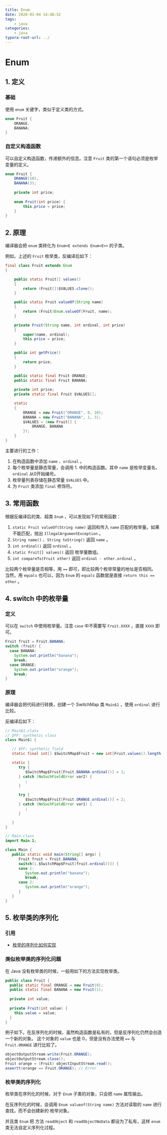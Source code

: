 ```yaml
---
title: Enum
date: 2020-03-04 14:48:52
tags:
	- java
categories:
	- java
typora-root-url: ../
---
```


# Enum

## 1. 定义

### 基础

使用 `enum`  关键字，类似于定义类的方式。

```java
enum Fruit {
    ORANGE,
    BANANA;
}
```

### 自定义构造函数

可以自定义构造函数，传递额外的信息。注意 `Fruit` 类的第一个语句必须是枚举变量的定义。

```java
enum Fruit {
    ORANGE(10),
    BANANA(3);
    
    private int price;
    
    enum Fruit(int price) {
        this.price = price;
    }
}
```

## 2. 原理

编译器会把 `enum` 类转化为 `Enum<E extends Enum<E>>` 的子类。

例如，上述的 `Fruit` 枚举类，反编译后如下：

```java
final class Fruit extends Enum
{

    public static Fruit[] values()
    {
        return (Fruit[])$VALUES.clone();
    }

    public static Fruit valueOf(String name)
    {
        return (Fruit)Enum.valueOf(Fruit, name);
    }

    private Fruit(String name, int ordinal, int price)
    {
        super(name, ordinal);
        this.price = price;
    }

    public int getPrice()
    {
        return price;
    }

    public static final Fruit ORANGE;
    public static final Fruit BANANA;
    
    private int price;
    private static final Fruit $VALUES[];

    static 
    {
        ORANGE = new Fruit("ORANGE", 0, 10);
        BANANA = new Fruit("BANANA", 1, 3);
        $VALUES = (new Fruit[] {
            ORANGE, BANANA
        });
    }
}
```

主要进行的工作：

1. 在构造函数中添加 `name` 、`ordinal` 。
2. 每个枚举量是静态常量，会调用 1. 中的构造函数。其中 `name` 是枚举变量名、 `ordinal` 从0开始编号。
3. 枚举量列表存储在静态常量 `$VALUES` 中。
4. 为 `Fruit` 类添加 `final` 修饰符。

## 3. 常用函数

根据反编译后的类、超类 `Enum` ，可以发现如下的常用函数：

1. `static Fruit valueOf(String name)`  返回和传入 `name` 匹配的枚举量。如果不能匹配，抛出 `IllegalArgumentException` 。
2. `String name()` 、`String toString()`  返回 `name` 。
3. `int ordinal()`  返回 `ordinal` 。
4. `static Fruit[] values()`  返回 枚举量数组。
5. `int compareTo(Fruit other)`  返回 `ordinal - other.ordinal` 。

比较两个枚举量是否相等，用 `==` 即可，即比较两个枚举常量的地址是否相同。  
当然，用 `equals` 也可以，因为 `Enum` 的 `equals` 函数就是直接 `return this == other` 。

## 4. switch 中的枚举量

### 定义

可以在 `switch` 中使用枚举量。注意 `case` 中不需要写 `Fruit.XXXX` ，直接 `XXXX` 即可。

```java
Fruit fruit = Fruit.BANANA;
switch (fruit) {
  case BANANA:
    System.out.println("banana");
    break;
  case ORANGE:
    System.out.println("orange");
    break;
}
```

### 原理

编译器会把代码进行转换，创建一个 SwitchMap 类 `Main$1` ，使用 `ordinal` 进行比较。

反编译后如下：

```java
// Main$1.class
// $FF: synthetic class
class Main$1 {

   // $FF: synthetic field
   static final int[] $SwitchMap$Fruit = new int[Fruit.values().length];

   static {
      try {
         $SwitchMap$Fruit[Fruit.BANANA.ordinal()] = 1;
      } catch (NoSuchFieldError var2) {
         ;
      }

      try {
         $SwitchMap$Fruit[Fruit.ORANGE.ordinal()] = 2;
      } catch (NoSuchFieldError var1) {
         ;
      }

   }
}

// Main.class
import Main.1;

class Main {
   public static void main(String[] args) {
      Fruit fruit = Fruit.BANANA;
      switch(1.$SwitchMap$Fruit[fruit.ordinal()]) {
      case 1:
         System.out.println("banana");
         break;
      case 2:
         System.out.println("orange");
      }
   }
}
```

## 5. 枚举类的序列化

### 引用

- [枚举的序列化如何实现](https://github.com/hollischuang/toBeTopJavaer/blob/master/basics/java-basic/enum-serializable.md)

### 类似枚举类的序列化问题

在 Java 没有枚举类的时候，一般用如下的方法实现枚举类。

```java
public class Fruit {
  public static final ORANGE = new Fruit(0);
  public static final BANANA = new Fruit(1);
  
  private int value;
  
  private Fruit(int value) {
    this.value = value;
  }
}
```

例子如下。在反序列化的时候，虽然构造函数是私有的，但是反序列化仍然会创造一个新的对象。
这个对象的 `value` 也是 0，但是没有办法使用 `==` 与 `Fruit.ORANGE` 进行比较了。

```java
objectOutputStream.write(Fruit.ORANGE);
objectOutputStream.close();
Fruit orange = (Fruit) objectInputStream.read();
aseertt(orange == Fruit.ORANGE); // Error
```

### 枚举类的序列化

枚举类在序列化的时候，对于 `Enum` 子类的对象，只会把 `name` 属性输出。

在反序列化的时候，会调用 `Enum valueof(String name)` 方法对读取的 `name` 进行查找，而不会创建新的 枚举对象。

并且类 `Enum` 把 方法 `readObject` 和 `readObjectNoData` 都设为了私有，这样 `enum` 类无法自定义序列化过程。

